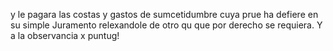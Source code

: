 y le pagara las costas y gastos de sumcetidumbre cuya prue ha defiere en su simple Juramento relexandole de otro qu que por derecho se requiera. Y a la observancia x puntug!